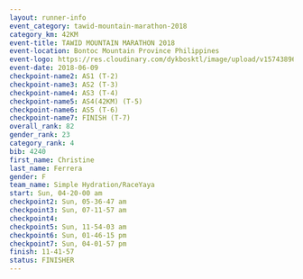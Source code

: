 ```yaml
---
layout: runner-info 
event_category: tawid-mountain-marathon-2018 
category_km: 42KM 
event-title: TAWID MOUNTAIN MARATHON 2018 
event-location: Bontoc Mountain Province Philippines 
event-logo: https://res.cloudinary.com/dykbosktl/image/upload/v1574389629/Logo/tawid2018_logo_t3op5o.png 
event-date: 2018-06-09 
checkpoint-name2: AS1 (T-2) 
checkpoint-name3: AS2 (T-3) 
checkpoint-name4: AS3 (T-4) 
checkpoint-name5: AS4(42KM) (T-5) 
checkpoint-name6: AS5 (T-6) 
checkpoint-name7: FINISH (T-7) 
overall_rank: 82
gender_rank: 23
category_rank: 4
bib: 4240
first_name: Christine
last_name: Ferrera
gender: F
team_name: Simple Hydration/RaceYaya
start: Sun, 04-20-00 am
checkpoint2: Sun, 05-36-47 am
checkpoint3: Sun, 07-11-57 am
checkpoint4: 
checkpoint5: Sun, 11-54-03 am
checkpoint6: Sun, 01-46-15 pm
checkpoint7: Sun, 04-01-57 pm
finish: 11-41-57
status: FINISHER
---
```

